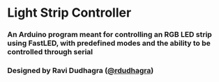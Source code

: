 # Light Strip Controller
### An Arduino program meant for controlling an RGB LED strip using FastLED, with predefined modes and the ability to be controlled through serial
### Designed by Ravi Dudhagra ([@rdudhagra](https://github.com/rdudhagra))

